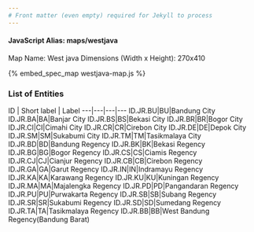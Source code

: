 ```yaml
---
# Front matter (even empty) required for Jekyll to process
---
```


#### JavaScript Alias: maps/westjava

Map Name: West java
Dimensions (Width x Height): 270x410



{% embed_spec_map westjava-map.js %}

### List of Entities

ID | Short label | Label
---|---|---|---
ID.JR.BU|BU|Bandung City
ID.JR.BA|BA|Banjar City
ID.JR.BS|BS|Bekasi City
ID.JR.BR|BR|Bogor City
ID.JR.CI|CI|Cimahi City
ID.JR.CR|CR|Cirebon City
ID.JR.DE|DE|Depok City
ID.JR.SM|SM|Sukabumi City
ID.JR.TM|TM|Tasikmalaya City
ID.JR.BD|BD|Bandung Regency
ID.JR.BK|BK|Bekasi Regency
ID.JR.BG|BG|Bogor Regency
ID.JR.CS|CS|Ciamis Regency
ID.JR.CJ|CJ|Cianjur Regency
ID.JR.CB|CB|Cirebon Regency
ID.JR.GA|GA|Garut Regency
ID.JR.IN|IN|Indramayu Regency
ID.JR.KA|KA|Karawang Regency
ID.JR.KU|KU|Kuningan Regency
ID.JR.MA|MA|Majalengka Regency
ID.JR.PD|PD|Pangandaran Regency
ID.JR.PU|PU|Purwakarta Regency
ID.JR.SB|SB|Subang Regency
ID.JR.SR|SR|Sukabumi Regency
ID.JR.SD|SD|Sumedang Regency
ID.JR.TA|TA|Tasikmalaya Regency
ID.JR.BB|BB|West Bandung Regency(Bandung Barat)